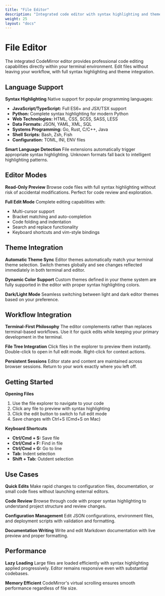 ```yaml
---
title: "File Editor"
description: "Integrated code editor with syntax highlighting and theme support"
weight: 25
layout: "docs"
---
```


# File Editor

The integrated CodeMirror editor provides professional code editing capabilities directly within your terminal environment. Edit files without leaving your workflow, with full syntax highlighting and theme integration.

## Language Support

**Syntax Highlighting**
Native support for popular programming languages:
- **JavaScript/TypeScript:** Full ES6+ and JSX/TSX support
- **Python:** Complete syntax highlighting for modern Python
- **Web Technologies:** HTML, CSS, SCSS, SASS, LESS
- **Data Formats:** JSON, YAML, XML, SQL
- **Systems Programming:** Go, Rust, C/C++, Java
- **Shell Scripts:** Bash, Zsh, Fish
- **Configuration:** TOML, INI, ENV files

**Smart Language Detection**
File extensions automatically trigger appropriate syntax highlighting. Unknown formats fall back to intelligent highlighting patterns.

## Editor Modes

**Read-Only Preview**
Browse code files with full syntax highlighting without risk of accidental modifications. Perfect for code review and exploration.

**Full Edit Mode** 
Complete editing capabilities with:
- Multi-cursor support
- Bracket matching and auto-completion
- Code folding and indentation
- Search and replace functionality
- Keyboard shortcuts and vim-style bindings

## Theme Integration

**Automatic Theme Sync**
Editor themes automatically match your terminal theme selection. Switch themes globally and see changes reflected immediately in both terminal and editor.

**Dynamic Color Support**
Custom themes defined in your theme system are fully supported in the editor with proper syntax highlighting colors.

**Dark/Light Mode**
Seamless switching between light and dark editor themes based on your preference.

## Workflow Integration

**Terminal-First Philosophy**
The editor complements rather than replaces terminal-based workflows. Use it for quick edits while keeping your primary development in the terminal.

**File Tree Integration**
Click files in the explorer to preview them instantly. Double-click to open in full edit mode. Right-click for context actions.

**Persistent Sessions**
Editor state and content are maintained across browser sessions. Return to your work exactly where you left off.

## Getting Started

**Opening Files**
1. Use the file explorer to navigate to your code
2. Click any file to preview with syntax highlighting
3. Click the edit button to switch to full edit mode
4. Save changes with Ctrl+S (Cmd+S on Mac)

**Keyboard Shortcuts**
- **Ctrl/Cmd + S:** Save file
- **Ctrl/Cmd + F:** Find in file
- **Ctrl/Cmd + G:** Go to line
- **Tab:** Indent selection
- **Shift + Tab:** Outdent selection

## Use Cases

**Quick Edits**
Make rapid changes to configuration files, documentation, or small code fixes without launching external editors.

**Code Review**
Browse through code with proper syntax highlighting to understand project structure and review changes.

**Configuration Management**
Edit JSON configurations, environment files, and deployment scripts with validation and formatting.

**Documentation Writing**
Write and edit Markdown documentation with live preview and proper formatting.

## Performance

**Lazy Loading**
Large files are loaded efficiently with syntax highlighting applied progressively. Editor remains responsive even with substantial codebases.

**Memory Efficient**
CodeMirror's virtual scrolling ensures smooth performance regardless of file size.
